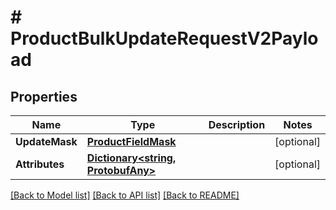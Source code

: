 # # ProductBulkUpdateRequestV2Payload


## Properties 


Name | Type | Description | Notes
------------ | ------------- | ------------- | -------------
**UpdateMask**| [**ProductFieldMask**](ProductFieldMask.md) |   | [optional]
**Attributes**| [**Dictionary<string, ProtobufAny>**](ProtobufAny.md) |   | [optional]


[[Back to Model list]](../../README.md#models) [[Back to API list]](../../README.md#endpoints) [[Back to README]](../../README.md)

